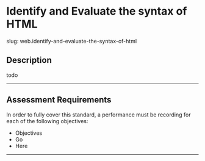 
# Identify and Evaluate the syntax of HTML

slug: web.identify-and-evaluate-the-syntax-of-html

## Description
todo

---
## Assessment Requirements
In order to fully cover this standard, a performance must be recording for each of the following objectives:

- Objectives
- Go
- Here


---
